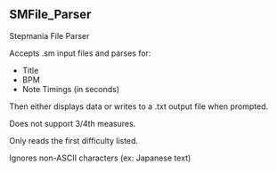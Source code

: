 ## SMFile_Parser
Stepmania File Parser

Accepts .sm input files and parses for:
- Title
- BPM
- Note Timings (in seconds)

Then either displays data or writes to a .txt output file when prompted.

Does not support 3/4th measures.

Only reads the first difficulty listed.

Ignores non-ASCII characters (ex: Japanese text)
